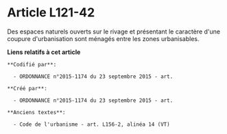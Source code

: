 # Article L121-42

Des espaces naturels ouverts sur le rivage et présentant le caractère d'une coupure d'urbanisation sont ménagés entre les
zones urbanisables.

**Liens relatifs à cet article**

	**Codifié par**:

	  - ORDONNANCE n°2015-1174 du 23 septembre 2015 - art.

	**Créé par**:

	  - ORDONNANCE n°2015-1174 du 23 septembre 2015 - art.

	**Anciens textes**:

	  - Code de l'urbanisme - art. L156-2, alinéa 14 (VT)

